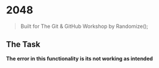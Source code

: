 # 2048
> Built for The Git & GitHub Workshop by Randomize();

## The Task
**The error in this functionality is its not working as intended** 
